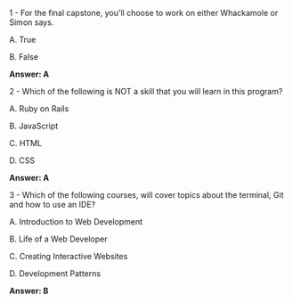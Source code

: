 1 - For the final capstone, you'll choose to work on either Whackamole or Simon says.

A. True

B. False

**Answer: A**

2 - Which of the following is NOT a skill that you will learn in this program?

A. Ruby on Rails

B. JavaScript

C. HTML

D. CSS

**Answer: A**

3 - Which of the following courses, will cover topics about the terminal, Git and how to use an IDE?

A. Introduction to Web Development

B. Life of a Web Developer

C. Creating Interactive Websites

D. Development Patterns

**Answer: B**
